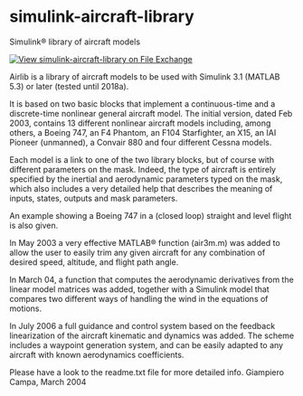 # simulink-aircraft-library
Simulink&reg; library of aircraft models

[![View simulink-aircraft-library on File Exchange](https://www.mathworks.com/matlabcentral/images/matlab-file-exchange.svg)](https://www.mathworks.com/matlabcentral/fileexchange/3019-simulink-aircraft-library)

Airlib is a library of aircraft models to be used with Simulink 3.1 (MATLAB 5.3) or later (tested until 2018a).

It is based on two basic blocks that implement a continuous-time and a discrete-time nonlinear general aircraft model.
The initial version, dated Feb 2003, contains 13 different nonlinear aircraft models including, among others, a Boeing 747, an F4 Phantom, an F104 Starfighter, an X15, an IAI Pioneer (unmanned), a Convair 880 and four different Cessna models.

Each model is a link to one of the two library blocks, but of course with different parameters on the mask. Indeed, the type of aircraft is entirely specified by the inertial and aerodynamic parameters typed on the mask, which also includes a very detailed help that describes the meaning of inputs, states, outputs and mask parameters.

An example showing a Boeing 747 in a (closed loop) straight and level flight is also given.

In May 2003 a very effective MATLAB&reg; function (air3m.m) was added to allow the user to easily trim any given aircraft for any combination of desired speed, altitude, and flight path angle.

In March 04, a function that computes the aerodynamic derivatives from the linear model matrices was added, together with a Simulink model that compares two different ways of handling the wind in the equations of motions.

In July 2006 a full guidance and control system based on the feedback linearization of the aircraft kinematic and dynamics was added. The scheme includes a waypoint generation system, and can be easily adapted to any aircraft with known aerodynamics coefficients.

Please have a look to the readme.txt file for more detailed info.
Giampiero Campa, March 2004
